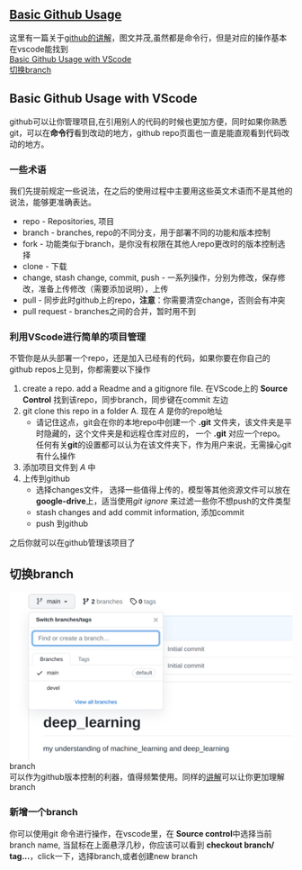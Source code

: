 

## [Basic Github Usage](#basic-github-usage) 
这里有一篇关于[github的讲解](https://backlog.com/git-tutorial/cn/intro/intro1_1.html)，图文并茂,虽然都是命令行，但是对应的操作基本在vscode能找到  
[Basic Github Usage with VScode](#-Basic-Github-Usage-with-VScode)  
[切换branch](#-切换branch)
## Basic Github Usage with VScode

github可以让你管理项目,在引用别人的代码的时候也更加方便，同时如果你熟悉git，可以在**命令行**看到改动的地方，github repo页面也一直是能直观看到代码改动的地方。

### 一些术语
我们先提前规定一些说法，在之后的使用过程中主要用这些英文术语而不是其他的说法，能够更准确表达。
* repo - Repositories, 项目
* branch - branches, repo的不同分支，用于部署不同的功能和版本控制
* fork - 功能类似于branch，是你没有权限在其他人repo更改时的版本控制选择
* clone - 下载
* change, stash change, commit, push - 一系列操作，分别为修改，保存修改，准备上传修改（需要添加说明），上传
* pull - 同步此时github上的repo，**注意**：你需要清空change，否则会有冲突
* pull request - branches之间的合并，暂时用不到

### 利用VScode进行简单的项目管理
不管你是从头部署一个repo，还是加入已经有的代码，如果你要在你自己的github repos上见到，你都需要以下操作
1. create a repo. add a Readme and a gitignore file. 在VScode上的 **Source Control** 找到该repo，同步branch，同步键在commit 左边
2. git clone this repo in a folder A. 现在 *A* 是你的repo地址
    - 请记住这点，git会在你的本地repo中创建一个 **.git** 文件夹，该文件夹是平时隐藏的，这个文件夹是和远程仓库对应的， 一个 **.git** 对应一个repo。任何有关**git**的设置都可以认为在该文件夹下，作为用户来说，无需操心git有什么操作
3. 添加项目文件到 *A* 中
4. 上传到github
    - 选择changes文件， 选择一些值得上传的，模型等其他资源文件可以放在**google-drive**上，适当使用*git ignore* 来过滤一些你不想push的文件类型
    - stash changes and add commit information, 添加commit
    - push 到github

之后你就可以在github管理该项目了

## 切换branch  
![image_branch](images/branch.png)
branch   
可以作为github版本控制的利器，值得频繁使用。同样的[讲解](https://backlog.com/git-tutorial/cn/stepup/stepup1_1.html)可以让你更加理解branch
### 新增一个branch
你可以使用git 命令进行操作，在vscode里，在 **Source control**中选择当前branch name, 当鼠标在上面悬浮几秒，你应该可以看到 **checkout branch/ tag...**，click一下，选择branch,或者创建new branch


